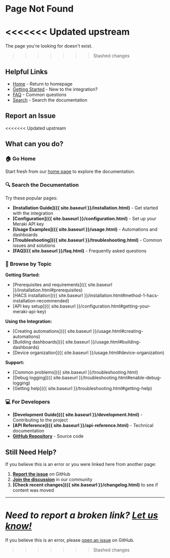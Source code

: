 # Page Not Found
<<<<<<< Updated upstream
=======

The page you're looking for doesn't exist.
>>>>>>> Stashed changes

## Helpful Links

- [Home](/) - Return to homepage
- [Getting Started](getting-started.md) - New to the integration?
- [FAQ](faq.md) - Common questions
- [Search](/search/) - Search the documentation

## Report an Issue

<<<<<<< Updated upstream
## What can you do?

### 🏠 Go Home
Start fresh from our [home page](/) to explore the documentation.

### 🔍 Search the Documentation
Try these popular pages:

- **[Installation Guide]({{ site.baseurl }}/installation.html)** - Get started with the integration
- **[Configuration]({{ site.baseurl }}/configuration.html)** - Set up your Meraki API key
- **[Usage Examples]({{ site.baseurl }}/usage.html)** - Automations and dashboards
- **[Troubleshooting]({{ site.baseurl }}/troubleshooting.html)** - Common issues and solutions
- **[FAQ]({{ site.baseurl }}/faq.html)** - Frequently asked questions

### 📱 Browse by Topic

**Getting Started:**
- [Prerequisites and requirements]({{ site.baseurl }}/installation.html#prerequisites)
- [HACS installation]({{ site.baseurl }}/installation.html#method-1-hacs-installation-recommended)
- [API key setup]({{ site.baseurl }}/configuration.html#getting-your-meraki-api-key)

**Using the Integration:**
- [Creating automations]({{ site.baseurl }}/usage.html#creating-automations)
- [Building dashboards]({{ site.baseurl }}/usage.html#building-dashboards)
- [Device organization]({{ site.baseurl }}/usage.html#device-organization)

**Support:**
- [Common problems]({{ site.baseurl }}/troubleshooting.html)
- [Debug logging]({{ site.baseurl }}/troubleshooting.html#enable-debug-logging)
- [Getting help]({{ site.baseurl }}/troubleshooting.html#getting-help)

### 💻 For Developers
- **[Development Guide]({{ site.baseurl }}/development.html)** - Contributing to the project
- **[API Reference]({{ site.baseurl }}/api-reference.html)** - Technical documentation
- **[GitHub Repository](https://github.com/rknightion/meraki-dashboard-ha)** - Source code

## Still Need Help?

If you believe this is an error or you were linked here from another page:

1. **[Report the issue](https://github.com/rknightion/meraki-dashboard-ha/issues)** on GitHub
2. **[Join the discussion](https://github.com/rknightion/meraki-dashboard-ha/discussions)** in our community
3. **[Check recent changes]({{ site.baseurl }}/changelog.html)** to see if content was moved

---

*Need to report a broken link? [Let us know!](https://github.com/rknightion/meraki-dashboard-ha/issues)*
=======
If you believe this is an error, please [open an issue](https://github.com/rknightion/meraki-dashboard-ha/issues) on GitHub.
>>>>>>> Stashed changes
